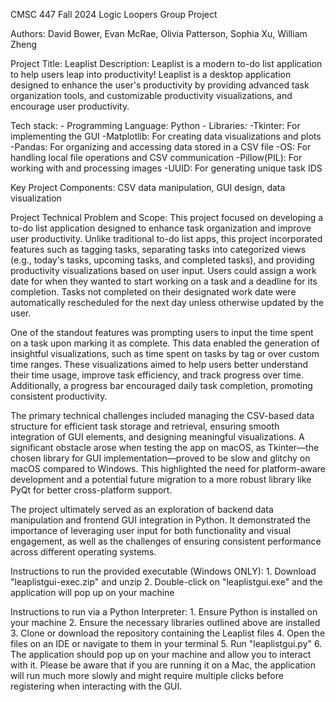 CMSC 447 Fall 2024 Logic Loopers Group Project

Authors: David Bower, Evan McRae, Olivia Patterson, Sophia Xu, William Zheng

Project Title: Leaplist
Description: 
Leaplist is a modern to-do list application to help users leap into productivity! Leaplist is a desktop application designed to enhance the user's productivity by providing advanced task organization tools, and customizable productivity visualizations, and encourage user productivity. 

Tech stack: 
	- Programming Language: Python
	- Libraries: 
		-Tkinter: For implementing the GUI
		-Matplotlib: For creating data visualizations and plots
		-Pandas: For organizing and accessing data stored in a CSV file
		-OS: For handling local file operations and CSV communication
		-Pillow(PIL): For working with and processing images
		-UUID: For generating unique task IDS

Key Project Components: 
CSV data manipulation, GUI design, data visualization

Project Technical Problem and Scope: 
This project focused on developing a to-do list application designed to enhance task organization and improve user productivity. Unlike traditional to-do list apps, this project incorporated features such as tagging tasks, separating tasks into categorized views (e.g., today's tasks, upcoming tasks, and completed tasks), and providing productivity visualizations based on user input. Users could assign a work date for when they wanted to start working on a task and a deadline for its completion. Tasks not completed on their designated work date were automatically rescheduled for the next day unless otherwise updated by the user.

One of the standout features was prompting users to input the time spent on a task upon marking it as complete. This data enabled the generation of insightful visualizations, such as time spent on tasks by tag or over custom time ranges. These visualizations aimed to help users better understand their time usage, improve task efficiency, and track progress over time. Additionally, a progress bar encouraged daily task completion, promoting consistent productivity.

The primary technical challenges included managing the CSV-based data structure for efficient task storage and retrieval, ensuring smooth integration of GUI elements, and designing meaningful visualizations. A significant obstacle arose when testing the app on macOS, as Tkinter—the chosen library for GUI implementation—proved to be slow and glitchy on macOS compared to Windows. This highlighted the need for platform-aware development and a potential future migration to a more robust library like PyQt for better cross-platform support.

The project ultimately served as an exploration of backend data manipulation and frontend GUI integration in Python. It demonstrated the importance of leveraging user input for both functionality and visual engagement, as well as the challenges of ensuring consistent performance across different operating systems.

Instructions to run the provided executable (Windows ONLY):
	1. Download "leaplistgui-exec.zip" and unzip 
	2. Double-click on "leaplistgui.exe" and the application will pop up on your machine

Instructions to run via a Python Interpreter: 
	1. Ensure Python is installed on your machine
	2. Ensure the necessary libraries outlined above are installed
	3. Clone or download the repository containing the Leaplist files
	4. Open the files on an IDE or navigate to them in your terminal 
	5. Run "leaplistgui.py"
	6. The application should pop up on your machine and allow you to interact with it. Please be aware that if you are running it on a Mac, the application will run much more slowly and might require multiple clicks before registering when interacting with the GUI. 
